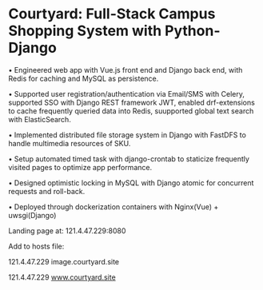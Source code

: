 # Courtyard: Full-Stack Campus Shopping System with Python-Django

• Engineered web app with Vue.js front end and Django back end, with Redis for caching and MySQL as persistence.

• Supported user registration/authentication via Email/SMS with Celery, supported SSO with Django REST
framework JWT, enabled drf-extensions to cache frequently queried data into Redis, suupported global text search 
with ElasticSearch.

• Implemented distributed file storage system in Django with FastDFS to handle multimedia resources of SKU.

• Setup automated timed task with django-crontab to staticize frequently visited pages to optimize app performance.

• Designed optimistic locking in MySQL with Django atomic for concurrent requests and roll-back.

• Deployed through dockerization containers with Nginx(Vue) + uwsgi(Django)



Landing page at: 121.4.47.229:8080

Add to hosts file:

121.4.47.229 image.courtyard.site

121.4.47.229 www.courtyard.site

